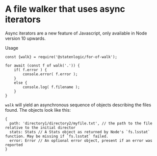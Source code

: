 # A file walker that uses async iterators

Async iterators are a new feature of Javascript, only available in Node version 10 upwards.

Usage

```
const {walk} = require('@statenlogic/for-of-walk');

for await (const f of walk('.')) {
    if( f.error ) {
        console.error( f.error );
    }
    else {
        console.log( f.filename );
    }
}

```

`walk` will yield an asynchronous sequence of objects describing the files found. The objects look like this:

```
{
  path: 'directory1/directory2/myfile.txt', // the path to the file relative to the initial director
  stats: Stats // A Stats object as returned by Node's `fs.lsstat` function. May be missing if `fs.lsstat` failed.
  error: Error // An optional error object, present if an error was reported
}
```

